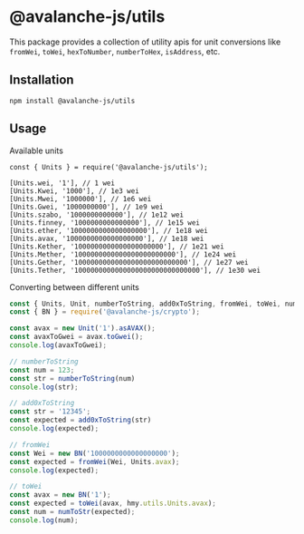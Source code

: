 # @avalanche-js/utils

This package provides a collection of utility apis for unit conversions like `fromWei`, `toWei`, `hexToNumber`, `numberToHex`, `isAddress`, etc.

## Installation

```
npm install @avalanche-js/utils
```

## Usage

Available units
```
const { Units } = require('@avalanche-js/utils');

[Units.wei, '1'], // 1 wei
[Units.Kwei, '1000'], // 1e3 wei
[Units.Mwei, '1000000'], // 1e6 wei
[Units.Gwei, '1000000000'], // 1e9 wei
[Units.szabo, '1000000000000'], // 1e12 wei
[Units.finney, '1000000000000000'], // 1e15 wei
[Units.ether, '1000000000000000000'], // 1e18 wei
[Units.avax, '1000000000000000000'], // 1e18 wei
[Units.Kether, '1000000000000000000000'], // 1e21 wei
[Units.Mether, '1000000000000000000000000'], // 1e24 wei
[Units.Gether, '1000000000000000000000000000'], // 1e27 wei
[Units.Tether, '1000000000000000000000000000000'], // 1e30 wei
```

Converting between different units
```javascript
const { Units, Unit, numberToString, add0xToString, fromWei, toWei, numToStr} = require('@avalanche-js/utils');
const { BN } = require('@avalanche-js/crypto');

const avax = new Unit('1').asAVAX();
const avaxToGwei = avax.toGwei();
console.log(avaxToGwei);

// numberToString
const num = 123;
const str = numberToString(num)
console.log(str);

// add0xToString
const str = '12345';
const expected = add0xToString(str)
console.log(expected);

// fromWei
const Wei = new BN('1000000000000000000');
const expected = fromWei(Wei, Units.avax);
console.log(expected);

// toWei
const avax = new BN('1');
const expected = toWei(avax, hmy.utils.Units.avax);
const num = numToStr(expected);
console.log(num);
```